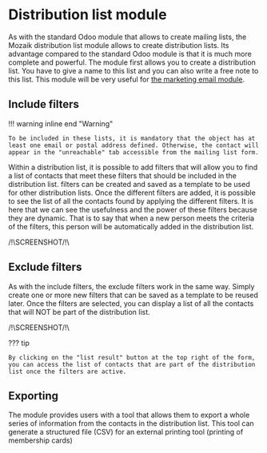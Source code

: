 # Distribution list module

As with the standard Odoo module that allows to create mailing lists, the Mozaik distribution list module allows to create distribution lists. Its advantage compared to the standard Odoo module is that it is much more complete and powerful. The module first allows you to create a distribution list. You have to give a name to this list and you can also write a free note to this list. This module will be very useful for <a href=https://mozaik-association.github.io/mozaik/email-marketing tagret="_blank">the marketing email module</a>. 


## Include filters

!!! warning inline end "Warning"

    To be included in these lists, it is mandatory that the object has at least one email or postal address defined. Otherwise, the contact will appear in the "unreachable" tab accessible from the mailing list form.
Within a distribution list, it is possible to add filters that will allow you to find a list of contacts that meet these filters that should be included in the distribution list. filters can be created and saved as a template to be used for other distribution lists. Once the different filters are added, it is possible to see the list of all the contacts found by applying the different filters. It is here that we can see the usefulness and the power of these filters because they are dynamic. That is to say that when a new person meets the criteria of the filters, this person will be automatically added in the distribution list.

/!\SCREENSHOT/!\ 

## Exclude filters

As with the include filters, the exclude filters work in the same way. Simply create one or more new filters that can be saved as a template to be reused later. Once the filters are selected, you can display a list of all the contacts that will NOT be part of the distribution list.

/!\SCREENSHOT/!\ 

??? tip

    By clicking on the "list result" button at the top right of the form, you can access the list of contacts that are part of the distribution list once the filters are active.


## Exporting

The module provides users with a tool that allows them to export a whole series of information from the contacts in the distribution list. This tool can generate a structured file (CSV) for an external printing tool (printing of membership cards)
